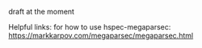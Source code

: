 draft at the moment

Helpful links:
for how to use hspec-megaparsec: https://markkarpov.com/megaparsec/megaparsec.html
